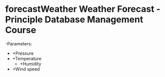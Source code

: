# forecastWeather Weather Forecast - Principle Database Management Course
-Parameters:
  * +Pressure
* +Temperature
  * +Humidity
 * +Wind speed
